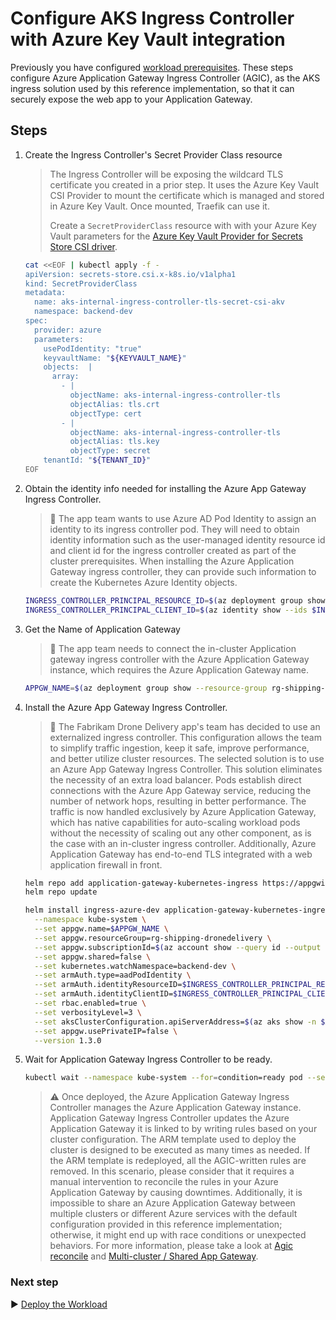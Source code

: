 # Configure AKS Ingress Controller with Azure Key Vault integration

Previously you have configured [workload prerequisites](./07-workload-prerequisites.md). These steps configure Azure Application Gateway Ingress Controller (AGIC), as the AKS ingress solution used by this reference implementation, so that it can securely expose the web app to your Application Gateway.

## Steps

1. Create the Ingress Controller's Secret Provider Class resource

   > The Ingress Controller will be exposing the wildcard TLS certificate you created in a prior step. It uses the Azure Key Vault CSI Provider to mount the certificate which is managed and stored in Azure Key Vault. Once mounted, Traefik can use it.
   >
   > Create a `SecretProviderClass` resource with with your Azure Key Vault parameters for the [Azure Key Vault Provider for Secrets Store CSI driver](https://github.com/Azure/secrets-store-csi-driver-provider-azure).

   ```bash
   cat <<EOF | kubectl apply -f -
   apiVersion: secrets-store.csi.x-k8s.io/v1alpha1
   kind: SecretProviderClass
   metadata:
     name: aks-internal-ingress-controller-tls-secret-csi-akv
     namespace: backend-dev
   spec:
     provider: azure
     parameters:
       usePodIdentity: "true"
       keyvaultName: "${KEYVAULT_NAME}"
       objects:  |
         array:
           - |
             objectName: aks-internal-ingress-controller-tls
             objectAlias: tls.crt
             objectType: cert
           - |
             objectName: aks-internal-ingress-controller-tls
             objectAlias: tls.key
             objectType: secret
       tenantId: "${TENANT_ID}"
   EOF
   ```

1. Obtain the identity info needed for installing the Azure App Gateway Ingress Controller.

   > :book: The app team wants to use Azure AD Pod Identity to assign an identity to its ingress controller pod. They will need to obtain identity information such as the user-managed identity resource id and client id for the ingress controller created as part of the cluster prerequisites. When installing the Azure Application Gateway ingress controller, they can provide such information to create the Kubernetes Azure Identity objects.

   ```bash
   INGRESS_CONTROLLER_PRINCIPAL_RESOURCE_ID=$(az deployment group show -g rg-shipping-dronedelivery -n cluster-stamp-prereqs-identities --query properties.outputs.appGatewayControllerPrincipalResourceId.value -o tsv)
   INGRESS_CONTROLLER_PRINCIPAL_CLIENT_ID=$(az identity show --ids $INGRESS_CONTROLLER_PRINCIPAL_RESOURCE_ID --query clientId -o tsv)
   ```
1. Get the Name of Application Gateway

   > :book: The app team needs to connect the in-cluster Application gateway ingress controller with the Azure Application Gateway instance, which requires the Azure Application Gateway name.

   ```bash
   APPGW_NAME=$(az deployment group show --resource-group rg-shipping-dronedelivery -n cluster-stamp --query properties.outputs.agwName.value -o tsv)
   ```

1. Install the Azure App Gateway Ingress Controller.

   > :book: The Fabrikam Drone Delivery app's team has decided to use an externalized ingress controller. This configuration allows the team to simplify traffic ingestion, keep it safe, improve performance, and better utilize cluster resources. The selected solution is to use an Azure App Gateway Ingress Controller. This solution eliminates the necessity of an extra load balancer.  Pods establish direct connections with the Azure App Gateway service, reducing the number of network hops,  resulting in better performance. The traffic is now handled exclusively by Azure Application Gateway, which has native capabilities for auto-scaling workload pods without the necessity of scaling out any other component, as is the case with an in-cluster ingress controller. Additionally, Azure Application Gateway has end-to-end TLS integrated with a web application firewall in front.

   ```bash
   helm repo add application-gateway-kubernetes-ingress https://appgwingress.blob.core.windows.net/ingress-azure-helm-package/
   helm repo update

   helm install ingress-azure-dev application-gateway-kubernetes-ingress/ingress-azure \
     --namespace kube-system \
     --set appgw.name=$APPGW_NAME \
     --set appgw.resourceGroup=rg-shipping-dronedelivery \
     --set appgw.subscriptionId=$(az account show --query id --output tsv) \
     --set appgw.shared=false \
     --set kubernetes.watchNamespace=backend-dev \
     --set armAuth.type=aadPodIdentity \
     --set armAuth.identityResourceID=$INGRESS_CONTROLLER_PRINCIPAL_RESOURCE_ID \
     --set armAuth.identityClientID=$INGRESS_CONTROLLER_PRINCIPAL_CLIENT_ID \
     --set rbac.enabled=true \
     --set verbosityLevel=3 \
     --set aksClusterConfiguration.apiServerAddress=$(az aks show -n $AKS_CLUSTER_NAME -g rg-shipping-dronedelivery --query fqdn -o tsv) \
     --set appgw.usePrivateIP=false \
     --version 1.3.0
   ```

1. Wait for Application Gateway Ingress Controller to be ready.

   ```bash
   kubectl wait --namespace kube-system --for=condition=ready pod --selector=release=ingress-azure-dev --timeout=90s
   ```

   > :warning: Once deployed, the Azure Application Gateway Ingress Controller manages the Azure Application Gateway instance. Application Gateway Ingress Controller updates the Azure Application Gateway it is linked to by writing rules based on your cluster configuration. The ARM template used to deploy the cluster is designed to be executed as many times as needed. If the ARM template is redeployed, all the AGIC-written rules are removed. In this scenario, please consider that it requires a manual intervention to reconcile the rules in your Azure Application Gateway by causing downtimes. Additionally, it is impossible to share an Azure Application Gateway between multiple clusters or different Azure services with the default configuration provided in this reference implementation; otherwise, it might end up with race conditions or unexpected behaviors. For more information, please take a look at [Agic reconcile](https://azure.github.io/application-gateway-kubernetes-ingress/features/agic-reconcile/) and [Multi-cluster / Shared App Gateway](https://github.com/Azure/application-gateway-kubernetes-ingress/blob/master/docs/setup/install-existing.md#multi-cluster--shared-app-gateway).

### Next step

:arrow_forward: [Deploy the Workload](./09-workload.md)
